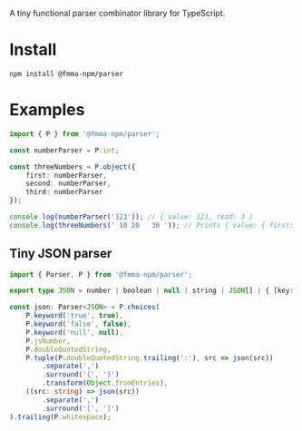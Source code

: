 A tiny functional parser combinator library for TypeScript.

# Install

`npm install @fmma-npm/parser`

# Examples

``` typescript
import { P } from '@fmma-npm/parser';

const numberParser = P.int;

const threeNumbers = P.object({
    first: numberParser,
    second: numberParser,
    third: numberParser
});

console.log(numberParser('123')); // { value: 123, read: 3 }
console.log(threeNumbers(' 10 20   30 ')); // Prints { value: { first: 10, second: 20, third: 30 }, read: 11 }
```

## Tiny JSON parser
``` typescript
import { Parser, P } from '@fmma-npm/parser';

export type JSON = number | boolean | null | string | JSON[] | { [key: string]: JSON };

const json: Parser<JSON> = P.choices(
    P.keyword('true', true),
    P.keyword('false', false),
    P.keyword('null', null),
    P.jsNumber,
    P.doubleQuotedString,
    P.tuple(P.doubleQuotedString.trailing(':'), src => json(src))
        .separate(',')
        .surround('{', '}')
        .transform(Object.fromEntries),
    ((src: string) => json(src))
        .separate(',')
        .surround('[', ']')
).trailing(P.whitespace);
```